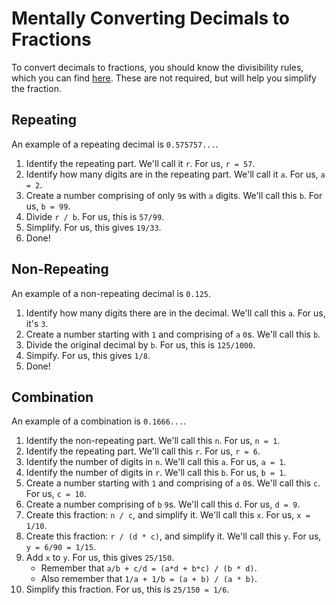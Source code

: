# Mentally Converting Decimals to Fractions
To convert decimals to fractions, you should know the divisibility rules, which you can find [here](/divisibility). These are not required, but will help you simplify the fraction.

## Repeating
An example of a repeating decimal is `0.575757...`.

 1. Identify the repeating part. We'll call it `r`. For us, `r = 57`.
 2. Identify how many digits are in the repeating part. We'll call it `a`. For us, `a = 2`.
 3. Create a number comprising of only `9`s with `a` digits. We'll call this `b`. For us, `b = 99`.
 4. Divide `r / b`. For us, this is `57/99`.
 5. Simplify. For us, this gives `19/33`.
 6. Done!

## Non-Repeating
An example of a non-repeating decimal is `0.125`.

 1. Identify how many digits there are in the decimal. We'll call this `a`. For us, it's `3`.
 2. Create a number starting with `1` and comprising of `a` `0`s. We'll call this `b`.
 3. Divide the original decimal by `b`. For us, this is `125/1000`.
 4. Simpify. For us, this gives `1/8`.
 5. Done!

## Combination
An example of a combination is `0.1666...`.

 1. Identify the non-repeating part. We'll call this `n`. For us, `n = 1`.
 2. Identify the repeating part. We'll call this `r`. For us, `r = 6`.
 3. Identify the number of digits in `n`. We'll call this `a`. For us, `a = 1`.
 4. Identify the number of digits in `r`. We'll call this `b`. For us, `b = 1`.
 5. Create a number starting with `1` and comprising of `a` `0`s. We'll call this `c`. For us, `c = 10`.
 6. Create a number comprising of `b` `9`s. We'll call this `d`. For us, `d = 9`.
 7. Create this fraction: `n / c`, and simplify it. We'll call this `x`. For us, `x = 1/10`.
 8. Create this fraction: `r / (d * c)`, and simplify it. We'll call this `y`. For us, `y = 6/90 = 1/15`.
 9. Add `x` to `y`. For us, this gives `25/150`.
     - Remember that `a/b + c/d = (a*d + b*c) / (b * d)`.
     - Also remember that `1/a + 1/b = (a + b) / (a * b)`.
 10. Simplify this fraction. For us, this is `25/150 = 1/6`.
